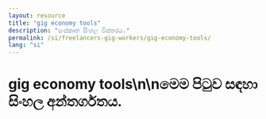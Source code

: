 ```yaml
---
layout: resource
title: "gig economy tools"
description: "සංස්කෘත සිංහල විස්තරය."
permalink: /si/freelancers-gig-workers/gig-economy-tools/
lang: "si"
---
```


# gig economy tools\n\nමෙම පිටුව සඳහා සිංහල අන්තර්ගතය.
